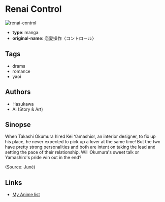 # Renai Control

![renai-control](https://cdn.myanimelist.net/images/manga/3/198209.jpg)

-   **type**: manga
-   **original-name**: 恋愛操作〈コントロール〉

## Tags

-   drama
-   romance
-   yaoi

## Authors

-   Hasukawa
-   Ai (Story & Art)

## Sinopse

When Takashi Okumura hired Kei Yamashior, an interior designer, to fix up his place, he never expected to pick up a lover at the same time! But the two have pretty strong personalities and both are intent on taking the lead and setting the pace of their relationship. Will Okumura's sweet talk or Yamashiro's pride win out in the end?

(Source: Juné)

## Links

-   [My Anime list](https://myanimelist.net/manga/2414/Renai_Control)
